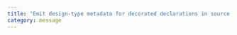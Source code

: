 ```yaml
---
title: "Emit design-type metadata for decorated declarations in source files."
category: message
---
```

